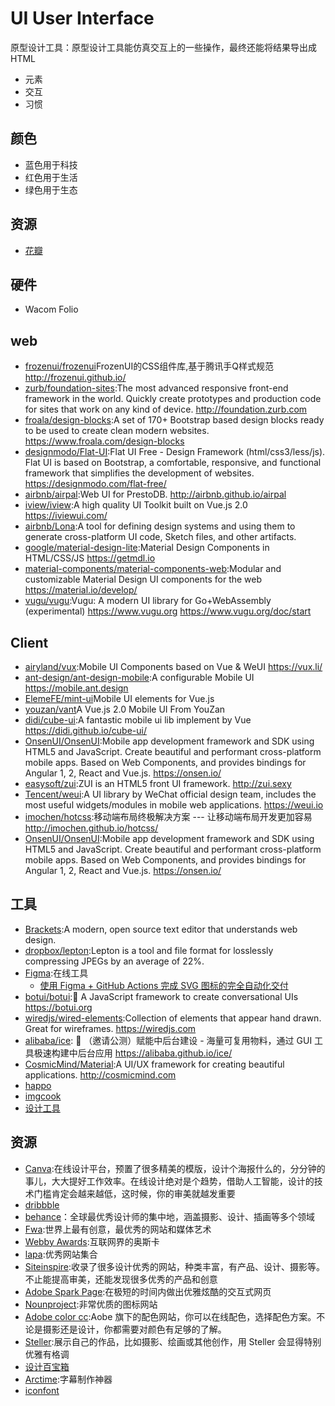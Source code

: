 # UI User Interface

原型设计工具：原型设计工具能仿真交互上的一些操作，最终还能将结果导出成 HTML

* 元素
* 交互
* 习惯

## 颜色

* 蓝色用于科技
* 红色用于生活
* 绿色用于生态

## 资源

* [花瓣](http://huaban.com/)

## 硬件

* Wacom Folio

## web

* [frozenui/frozenui](https://github.com/frozenui/frozenui)FrozenUI的CSS组件库,基于腾讯手Q样式规范 http://frozenui.github.io/
* [zurb/foundation-sites](https://github.com/zurb/foundation-sites):The most advanced responsive front-end framework in the world. Quickly create prototypes and production code for sites that work on any kind of device. http://foundation.zurb.com
* [froala/design-blocks](https://github.com/froala/design-blocks):A set of 170+ Bootstrap based design blocks ready to be used to create clean modern websites. https://www.froala.com/design-blocks
* [designmodo/Flat-UI](https://github.com/designmodo/Flat-UI):Flat UI Free - Design Framework (html/css3/less/js). Flat UI is based on Bootstrap, a comfortable, responsive, and functional framework that simplifies the development of websites. https://designmodo.com/flat-free/
* [airbnb/airpal](https://github.com/airbnb/airpal):Web UI for PrestoDB. http://airbnb.github.io/airpal
* [iview/iview](https://github.com/iview/iview):A high quality UI Toolkit built on Vue.js 2.0 https://iviewui.com/
* [airbnb/Lona](https://github.com/airbnb/Lona):A tool for defining design systems and using them to generate cross-platform UI code, Sketch files, and other artifacts.
* [google/material-design-lite](https://github.com/google/material-design-lite):Material Design Components in HTML/CSS/JS https://getmdl.io
* [material-components/material-components-web](https://github.com/material-components/material-components-web):Modular and customizable Material Design UI components for the web https://material.io/develop/
* [vugu/vugu](https://github.com/vugu/vugu):Vugu: A modern UI library for Go+WebAssembly (experimental) https://www.vugu.org  https://www.vugu.org/doc/start

## Client

* [airyland/vux](https://github.com/airyland/vux):Mobile UI Components based on Vue & WeUI https://vux.li/
* [ant-design/ant-design-mobile](https://github.com/ant-design/ant-design-mobile):A configurable Mobile UI https://mobile.ant.design
* [ElemeFE/mint-ui](https://github.com/ElemeFE/mint-ui)Mobile UI elements for Vue.js
* [youzan/vant](https://github.com/youzan/vant)A Vue.js 2.0 Mobile UI From YouZan
* [didi/cube-ui](https://github.com/didi/cube-ui):A fantastic mobile ui lib implement by Vue https://didi.github.io/cube-ui/
* [OnsenUI/OnsenUI](https://github.com/OnsenUI/OnsenUI):Mobile app development framework and SDK using HTML5 and JavaScript. Create beautiful and performant cross-platform mobile apps. Based on Web Components, and provides bindings for Angular 1, 2, React and Vue.js. https://onsen.io/
* [easysoft/zui](https://github.com/easysoft/zui):ZUI is an HTML5 front UI framework. http://zui.sexy
* [Tencent/weui](https://github.com/Tencent/weui):A UI library by WeChat official design team, includes the most useful widgets/modules in mobile web applications. https://weui.io
* [imochen/hotcss](https://github.com/imochen/hotcss):移动端布局终极解决方案 --- 让移动端布局开发更加容易 http://imochen.github.io/hotcss/
* [OnsenUI/OnsenUI](https://github.com/OnsenUI/OnsenUI):Mobile app development framework and SDK using HTML5 and JavaScript. Create beautiful and performant cross-platform mobile apps. Based on Web Components, and provides bindings for Angular 1, 2, React and Vue.js. https://onsen.io/

## 工具

* [Brackets](http://brackets.io/):A modern, open source text editor that understands web design.
* [dropbox/lepton](https://github.com/dropbox/lepton):Lepton is a tool and file format for losslessly compressing JPEGs by an average of 22%.
* [Figma](https://www.figma.com/):在线工具
	- [使用 Figma + GitHub Actions 完成 SVG 图标的完全自动化交付](https://sspai.com/post/61182)
* [botui/botui](https://github.com/botui/botui):🤖 A JavaScript framework to create conversational UIs https://botui.org
* [wiredjs/wired-elements](https://github.com/wiredjs/wired-elements):Collection of elements that appear hand drawn. Great for wireframes. https://wiredjs.com
* [alibaba/ice](https://github.com/alibaba/ice/): 🚀 （邀请公测）赋能中后台建设 - 海量可复用物料，通过 GUI 工具极速构建中后台应用 https://alibaba.github.io/ice/
* [CosmicMind/Material](https://github.com/CosmicMind/Material):A UI/UX framework for creating beautiful applications. http://cosmicmind.com
* [happo](https://happo.io/)
* [imgcook](https://imgcook.taobao.org)
* [设计工具](https://www.canva.cn)

## 资源

* [Canva](https://www.canva.com/):在线设计平台，预置了很多精美的模版，设计个海报什么的，分分钟的事儿，大大提好工作效率。在线设计绝对是个趋势，借助人工智能，设计的技术门槛肯定会越来越低，这时候，你的审美就越发重要
* [dribbble](https://dribbble.com/)
* [behance](https://www.behance.net/)：全球最优秀设计师的集中地，涵盖摄影、设计、插画等多个领域
* [Fwa](https://thefwa.com/):世界上最有创意，最优秀的网站和媒体艺术
* [Webby Awards](https://www.webbyawards.com/):互联网界的奥斯卡
* [lapa](http://www.lapa.ninja):优秀网站集合
* [Siteinspire](https://www.siteinspire.com/):收录了很多设计优秀的网站，种类丰富，有产品、设计、摄影等。不止能提高审美，还能发现很多优秀的产品和创意
* [Adobe Spark Page]():在极短的时间内做出优雅炫酷的交互式网页
* [Nounproject](https://thenounproject.com/):非常优质的图标网站
* [Adobe color cc](https://color.adobe.com/):Aobe 旗下的配色网站，你可以在线配色，选择配色方案。不论是摄影还是设计，你都需要对颜色有足够的了解。
* [Steller](https://steller.co/):展示自己的作品，比如摄影、绘画或其他创作，用 Steller 会显得特别优雅有格调
* [设计百宝箱](https://uirush.com/)
* [Arctime](http://www.arctime.org/):字幕制作神器
* [iconfont](http://iconfont.cn/)
